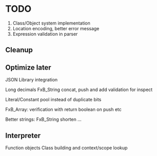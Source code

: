 # TODO
1. Class/Object system implementation
2. Location encoding, better error message
5. Expression validation in parser

## Cleanup

## Optimize later
JSON Library integration

Long decimals
FxB_String concat, push and add validation for inspect

Literal/Constant pool instead of duplicate bits

FxB_Array:
verification with return boolean on push etc

Better strings:
FxB_String shorten ...

## Interpreter
Function objects
Class building and context/scope lookup
